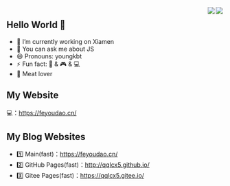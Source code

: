 <a href="https://github.com/qqlcx5/">
  <img align="right" src="https://github-readme-stats.vercel.app/api?username=qqlcx5&theme=algolia&count_private=true&show_icons=true" />
</a>

<a href="https://github.com/qqlcx5/">
  <img align="right" src="https://github-readme-stats.vercel.app/api/top-langs/?username=qqlcx5&layout=compact" />
</a>

## Hello World 👋

- 🔭 I’m currently working on Xiamen
- 💬 You can ask me about JS
- 😄 Pronouns: youngkbt
- ⚡ Fun fact: 🎵 & 🎮 & 💻  
- :meat_on_bone: Meat lover

## My Website

💻：<https://feyoudao.cn/>
  
## My Blog Websites

- 1️⃣ Main(fast)：<https://feyoudao.cn/>
- 2️⃣ GitHub Pages(fast)：<http://qqlcx5.github.io/>
- 3️⃣ Gitee Pages(fast)：<https://qqlcx5.gitee.io/>
